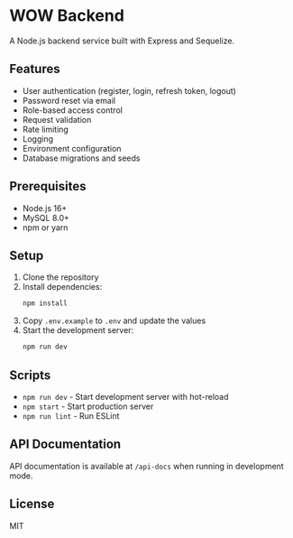 # WOW Backend

A Node.js backend service built with Express and Sequelize.

## Features

- User authentication (register, login, refresh token, logout)
- Password reset via email
- Role-based access control
- Request validation
- Rate limiting
- Logging
- Environment configuration
- Database migrations and seeds

## Prerequisites

- Node.js 16+
- MySQL 8.0+
- npm or yarn

## Setup

1. Clone the repository
2. Install dependencies:
   ```bash
   npm install
   ```
3. Copy `.env.example` to `.env` and update the values
4. Start the development server:
   ```bash
   npm run dev
   ```

## Scripts

- `npm run dev` - Start development server with hot-reload
- `npm start` - Start production server
- `npm run lint` - Run ESLint

## API Documentation

API documentation is available at `/api-docs` when running in development mode.

## License

MIT

